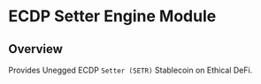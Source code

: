 # ECDP Setter Engine Module

## Overview

Provides Unegged ECDP `Setter (SETR)` Stablecoin on Ethical DeFi.
